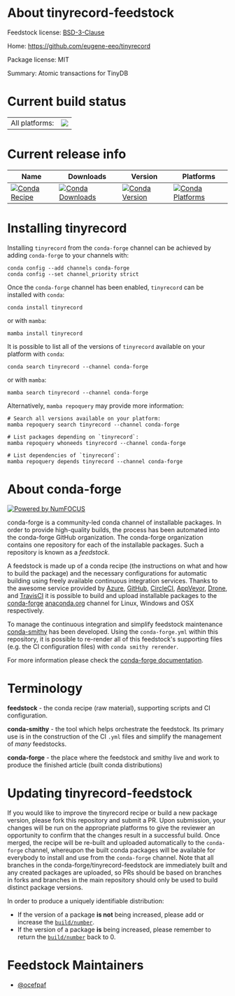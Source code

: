 About tinyrecord-feedstock
==========================

Feedstock license: [BSD-3-Clause](https://github.com/conda-forge/tinyrecord-feedstock/blob/main/LICENSE.txt)

Home: https://github.com/eugene-eeo/tinyrecord

Package license: MIT

Summary: Atomic transactions for TinyDB

Current build status
====================


<table><tr><td>All platforms:</td>
    <td>
      <a href="https://dev.azure.com/conda-forge/feedstock-builds/_build/latest?definitionId=20185&branchName=main">
        <img src="https://dev.azure.com/conda-forge/feedstock-builds/_apis/build/status/tinyrecord-feedstock?branchName=main">
      </a>
    </td>
  </tr>
</table>

Current release info
====================

| Name | Downloads | Version | Platforms |
| --- | --- | --- | --- |
| [![Conda Recipe](https://img.shields.io/badge/recipe-tinyrecord-green.svg)](https://anaconda.org/conda-forge/tinyrecord) | [![Conda Downloads](https://img.shields.io/conda/dn/conda-forge/tinyrecord.svg)](https://anaconda.org/conda-forge/tinyrecord) | [![Conda Version](https://img.shields.io/conda/vn/conda-forge/tinyrecord.svg)](https://anaconda.org/conda-forge/tinyrecord) | [![Conda Platforms](https://img.shields.io/conda/pn/conda-forge/tinyrecord.svg)](https://anaconda.org/conda-forge/tinyrecord) |

Installing tinyrecord
=====================

Installing `tinyrecord` from the `conda-forge` channel can be achieved by adding `conda-forge` to your channels with:

```
conda config --add channels conda-forge
conda config --set channel_priority strict
```

Once the `conda-forge` channel has been enabled, `tinyrecord` can be installed with `conda`:

```
conda install tinyrecord
```

or with `mamba`:

```
mamba install tinyrecord
```

It is possible to list all of the versions of `tinyrecord` available on your platform with `conda`:

```
conda search tinyrecord --channel conda-forge
```

or with `mamba`:

```
mamba search tinyrecord --channel conda-forge
```

Alternatively, `mamba repoquery` may provide more information:

```
# Search all versions available on your platform:
mamba repoquery search tinyrecord --channel conda-forge

# List packages depending on `tinyrecord`:
mamba repoquery whoneeds tinyrecord --channel conda-forge

# List dependencies of `tinyrecord`:
mamba repoquery depends tinyrecord --channel conda-forge
```


About conda-forge
=================

[![Powered by
NumFOCUS](https://img.shields.io/badge/powered%20by-NumFOCUS-orange.svg?style=flat&colorA=E1523D&colorB=007D8A)](https://numfocus.org)

conda-forge is a community-led conda channel of installable packages.
In order to provide high-quality builds, the process has been automated into the
conda-forge GitHub organization. The conda-forge organization contains one repository
for each of the installable packages. Such a repository is known as a *feedstock*.

A feedstock is made up of a conda recipe (the instructions on what and how to build
the package) and the necessary configurations for automatic building using freely
available continuous integration services. Thanks to the awesome service provided by
[Azure](https://azure.microsoft.com/en-us/services/devops/), [GitHub](https://github.com/),
[CircleCI](https://circleci.com/), [AppVeyor](https://www.appveyor.com/),
[Drone](https://cloud.drone.io/welcome), and [TravisCI](https://travis-ci.com/)
it is possible to build and upload installable packages to the
[conda-forge](https://anaconda.org/conda-forge) [anaconda.org](https://anaconda.org/)
channel for Linux, Windows and OSX respectively.

To manage the continuous integration and simplify feedstock maintenance
[conda-smithy](https://github.com/conda-forge/conda-smithy) has been developed.
Using the ``conda-forge.yml`` within this repository, it is possible to re-render all of
this feedstock's supporting files (e.g. the CI configuration files) with ``conda smithy rerender``.

For more information please check the [conda-forge documentation](https://conda-forge.org/docs/).

Terminology
===========

**feedstock** - the conda recipe (raw material), supporting scripts and CI configuration.

**conda-smithy** - the tool which helps orchestrate the feedstock.
                   Its primary use is in the construction of the CI ``.yml`` files
                   and simplify the management of *many* feedstocks.

**conda-forge** - the place where the feedstock and smithy live and work to
                  produce the finished article (built conda distributions)


Updating tinyrecord-feedstock
=============================

If you would like to improve the tinyrecord recipe or build a new
package version, please fork this repository and submit a PR. Upon submission,
your changes will be run on the appropriate platforms to give the reviewer an
opportunity to confirm that the changes result in a successful build. Once
merged, the recipe will be re-built and uploaded automatically to the
`conda-forge` channel, whereupon the built conda packages will be available for
everybody to install and use from the `conda-forge` channel.
Note that all branches in the conda-forge/tinyrecord-feedstock are
immediately built and any created packages are uploaded, so PRs should be based
on branches in forks and branches in the main repository should only be used to
build distinct package versions.

In order to produce a uniquely identifiable distribution:
 * If the version of a package **is not** being increased, please add or increase
   the [``build/number``](https://docs.conda.io/projects/conda-build/en/latest/resources/define-metadata.html#build-number-and-string).
 * If the version of a package **is** being increased, please remember to return
   the [``build/number``](https://docs.conda.io/projects/conda-build/en/latest/resources/define-metadata.html#build-number-and-string)
   back to 0.

Feedstock Maintainers
=====================

* [@ocefpaf](https://github.com/ocefpaf/)

